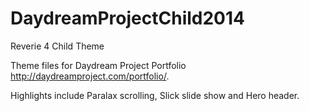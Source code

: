 # DaydreamProjectChild2014
Reverie 4 Child Theme

Theme files for Daydream Project Portfolio http://daydreamproject.com/portfolio/.

Highlights include Paralax scrolling, Slick slide show and Hero header. 


